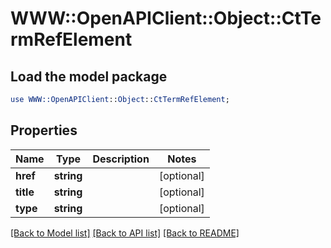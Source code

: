 # WWW::OpenAPIClient::Object::CtTermRefElement

## Load the model package
```perl
use WWW::OpenAPIClient::Object::CtTermRefElement;
```

## Properties
Name | Type | Description | Notes
------------ | ------------- | ------------- | -------------
**href** | **string** |  | [optional] 
**title** | **string** |  | [optional] 
**type** | **string** |  | [optional] 

[[Back to Model list]](../README.md#documentation-for-models) [[Back to API list]](../README.md#documentation-for-api-endpoints) [[Back to README]](../README.md)


